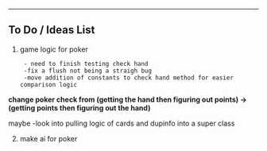 ------------------------------------------------------------------------
To Do / Ideas List
-----------------------------------------------------------------------

1. game logic for poker

        - need to finish testing check hand
        -fix a flush not being a straigh bug
        -move addition of constants to check hand method for easier comparison logic

**change poker check from (getting the hand then figuring out points) -> (getting points then figuring out the hand)**
        
maybe
-look into pulling logic of cards and dupinfo into a super class

2. make ai for poker
